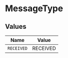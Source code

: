 # MessageType


## Values

| Name       | Value      |
| ---------- | ---------- |
| `RECEIVED` | RECEIVED   |
